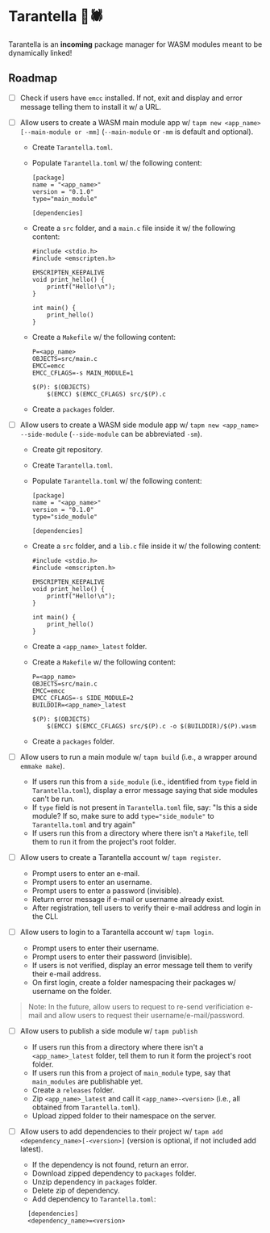 # Tarantella 💃🕷

Tarantella is an **incoming** package manager for WASM modules meant to be dynamically linked!

## Roadmap

- [ ] Check if users have `emcc` installed. If not, exit and display and error message telling them to install it w/ a URL.
- [ ] Allow users to create a WASM main module app w/ `tapm new <app_name> [--main-module or -mm]` (`--main-module` or `-mm` is default and optional).

  - Create `Tarantella.toml`.
  - Populate `Tarantella.toml` w/ the following content:

    ```
    [package]
    name = "<app_name>"
    version = "0.1.0"
    type="main_module"

    [dependencies]
    ```

  - Create a `src` folder, and a `main.c` file inside it w/ the following content:

    ```
    #include <stdio.h>
    #include <emscripten.h>

    EMSCRIPTEN_KEEPALIVE
    void print_hello() {
        printf("Hello!\n");
    }

    int main() {
        print_hello()
    }
    ```

  - Create a `Makefile` w/ the following content:

    ```
    P=<app_name>
    OBJECTS=src/main.c
    EMCC=emcc
    EMCC_CFLAGS=-s MAIN_MODULE=1

    $(P): $(OBJECTS)
        $(EMCC) $(EMCC_CFLAGS) src/$(P).c
    ```

  - Create a `packages` folder.

- [ ] Allow users to create a WASM side module app w/ `tapm new <app_name> --side-module` (`--side-module` can be abbreviated `-sm`).

  - Create git repository.
  - Create `Tarantella.toml`.
  - Populate `Tarantella.toml` w/ the following content:

    ```
    [package]
    name = "<app_name>"
    version = "0.1.0"
    type="side_module"

    [dependencies]
    ```

  - Create a `src` folder, and a `lib.c` file inside it w/ the following content:

    ```
    #include <stdio.h>
    #include <emscripten.h>

    EMSCRIPTEN_KEEPALIVE
    void print_hello() {
        printf("Hello!\n");
    }

    int main() {
        print_hello()
    }
    ```

  - Create a `<app_name>_latest` folder.
  - Create a `Makefile` w/ the following content:

    ```
    P=<app_name>
    OBJECTS=src/main.c
    EMCC=emcc
    EMCC_CFLAGS=-s SIDE_MODULE=2
    BUILDDIR=<app_name>_latest

    $(P): $(OBJECTS)
        $(EMCC) $(EMCC_CFLAGS) src/$(P).c -o $(BUILDDIR)/$(P).wasm
    ```

  - Create a `packages` folder.

- [ ] Allow users to run a main module w/ `tapm build` (i.e., a wrapper around `emmake make`).

  - If users run this from a `side_module` (i.e., identified from `type` field in `Tarantella.toml`), display a error message saying that side modules can't be run.
  - If `type` field is not present in `Tarantella.toml` file, say: "Is this a side module? If so, make sure to add `type="side_module"` to `Tarantella.toml` and try again"
  - If users run this from a directory where there isn't a `Makefile`, tell them to run it from the project's root folder.

- [ ] Allow users to create a Tarantella account w/ `tapm register`.

  - Prompt users to enter an e-mail.
  - Prompt users to enter an username.
  - Prompt users to enter a password (invisible).
  - Return error message if e-mail or username already exist.
  - After registration, tell users to verify their e-mail address and login in the CLI.

- [ ] Allow users to login to a Tarantella account w/ `tapm login`.
  - Prompt users to enter their username.
  - Prompt users to enter their password (invisible).
  - If users is not verified, display an error message tell them to verify their e-mail address.
  - On first login, create a folder namespacing their packages w/ username on the folder.

> Note: In the future, allow users to request to re-send verificiation e-mail and allow users to request their username/e-mail/password.

- [ ] Allow users to publish a side module w/ `tapm publish`

  - If users run this from a directory where there isn't a `<app_name>_latest` folder, tell them to run it form the project's root folder.
  - If users run this from a project of `main_module` type, say that `main_modules` are publishable yet.
  - Create a `releases` folder.
  - Zip `<app_name>_latest` and call it `<app_name>-<version>` (i.e., all obtained from `Tarantella.toml`).
  - Upload zipped folder to their namespace on the server.

- [ ] Allow users to add dependencies to their project w/ `tapm add <dependency_name>[-<version>]` (version is optional, if not included add latest).

  - If the dependency is not found, return an error.
  - Download zipped dependency to `packages` folder.
  - Unzip dependency in `packages` folder.
  - Delete zip of dependency.
  - Add dependency to `Tarantella.toml`:

  ```
    [dependencies]
    <dependency_name>=<version>
  ```


